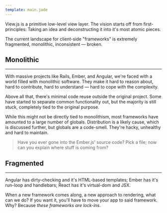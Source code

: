 ```yaml
---
template: main.jade
---
```


View.js is a primitive low-level view layer. The vision starts off from first-principles: Taking an idea and deconstructing it into it's most atomic pieces.

The current landscape for client-side "frameworks" is extremely fragmented, monolithic, inconsistent &mdash; broken.


## Monolithic

---

With massive projects like Rails, Ember, and Angular, we're faced with a world filled with monolithic software. They make it hard to reason about, hard to contribute, hard to understand &mdash; hard to cope with the complexity.

Above all that, there's minimal code reuse outside the original project. Some have started to separate common functionality out, but the majority is still stuck, completely tied to the original purpose.

While this might not be directly tied to monolithism, most frameworks have amounted to a large number of globals. Distribution is a likely cause, which is discussed further, but globals are a code-smell. They're hacky, unhealthy and hard to maintain.

> Have you ever gone into the Ember.js' source code? Pick a file; now can you explain where stuff is coming from?

## Fragmented

---

Angular has dirty-checking and it's HTML-based templates; Ember has it's run-loop and handlebars; React has it's virtual-dom and JSX.

When a new framework comes along, a new approach to rendering, what can we do? If you want it, you'll have to move your app to said framework. Why? Because *these frameworks are lock-ins*.